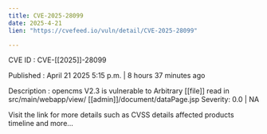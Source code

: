 ```yaml
---
title: CVE-2025-28099
date: 2025-4-21
lien: "https://cvefeed.io/vuln/detail/CVE-2025-28099"

---
```


CVE ID : CVE-[[2025]]-28099

Published :  April 21
2025
5:15 p.m. | 8 hours
37 minutes ago

Description : opencms V2.3 is vulnerable to Arbitrary  [[file]] read in src/main/webapp/view/ [[admin]]/document/dataPage.jsp
Severity: 0.0 | NA

Visit the link for more details
such as CVSS details
affected products
timeline
and more...
